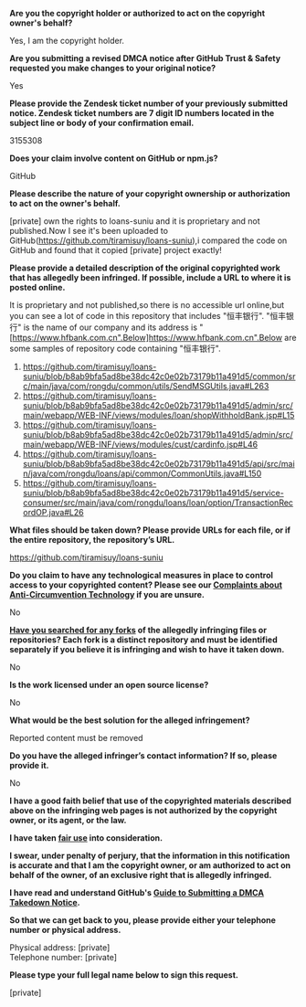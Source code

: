 **Are you the copyright holder or authorized to act on the copyright owner's behalf?**

Yes, I am the copyright holder.

**Are you submitting a revised DMCA notice after GitHub Trust & Safety requested you make changes to your original notice?**

Yes

**Please provide the Zendesk ticket number of your previously submitted notice. Zendesk ticket numbers are 7 digit ID numbers located in the subject line or body of your confirmation email.**

3155308

**Does your claim involve content on GitHub or npm.js?**

GitHub

**Please describe the nature of your copyright ownership or authorization to act on the owner's behalf.**

[private] own the rights to loans-suniu and it is proprietary and not published.Now I see it's been uploaded to GitHub(https://github.com/tiramisuy/loans-suniu),i compared the code on GitHub and found that it copied [private] project exactly!

**Please provide a detailed description of the original copyrighted work that has allegedly been infringed. If possible, include a URL to where it is posted online.**

It is proprietary and not published,so there is no accessible url online,but you can see a lot of code in this repository that includes "恒丰银行". "恒丰银行" is the name of our company and its address is "[https://www.hfbank.com.cn".Below]https://www.hfbank.com.cn".Below are some samples of repository code containing "恒丰银行".
1. https://github.com/tiramisuy/loans-suniu/blob/b8ab9bfa5ad8be38dc42c0e02b73179b11a491d5/common/src/main/java/com/rongdu/common/utils/SendMSGUtils.java#L263
2. https://github.com/tiramisuy/loans-suniu/blob/b8ab9bfa5ad8be38dc42c0e02b73179b11a491d5/admin/src/main/webapp/WEB-INF/views/modules/loan/shopWithholdBank.jsp#L15
3. https://github.com/tiramisuy/loans-suniu/blob/b8ab9bfa5ad8be38dc42c0e02b73179b11a491d5/admin/src/main/webapp/WEB-INF/views/modules/cust/cardinfo.jsp#L46
4. https://github.com/tiramisuy/loans-suniu/blob/b8ab9bfa5ad8be38dc42c0e02b73179b11a491d5/api/src/main/java/com/rongdu/loans/api/common/CommonUtils.java#L150
5. https://github.com/tiramisuy/loans-suniu/blob/b8ab9bfa5ad8be38dc42c0e02b73179b11a491d5/service-consumer/src/main/java/com/rongdu/loans/loan/option/TransactionRecordOP.java#L26

**What files should be taken down? Please provide URLs for each file, or if the entire repository, the repository’s URL.**

https://github.com/tiramisuy/loans-suniu

**Do you claim to have any technological measures in place to control access to your copyrighted content? Please see our <a href="https://docs.github.com/articles/guide-to-submitting-a-dmca-takedown-notice#complaints-about-anti-circumvention-technology">Complaints about Anti-Circumvention Technology</a> if you are unsure.**

No

**<a href="https://docs.github.com/articles/dmca-takedown-policy#b-what-about-forks-or-whats-a-fork">Have you searched for any forks</a> of the allegedly infringing files or repositories? Each fork is a distinct repository and must be identified separately if you believe it is infringing and wish to have it taken down.**

No

**Is the work licensed under an open source license?**

No

**What would be the best solution for the alleged infringement?**

Reported content must be removed

**Do you have the alleged infringer’s contact information? If so, please provide it.**

No

**I have a good faith belief that use of the copyrighted materials described above on the infringing web pages is not authorized by the copyright owner, or its agent, or the law.**

**I have taken <a href="https://www.lumendatabase.org/topics/22">fair use</a> into consideration.**

**I swear, under penalty of perjury, that the information in this notification is accurate and that I am the copyright owner, or am authorized to act on behalf of the owner, of an exclusive right that is allegedly infringed.**

**I have read and understand GitHub's <a href="https://docs.github.com/articles/guide-to-submitting-a-dmca-takedown-notice/">Guide to Submitting a DMCA Takedown Notice</a>.**

**So that we can get back to you, please provide either your telephone number or physical address.**

Physical address: [private]  
Telephone number: [private]  

**Please type your full legal name below to sign this request.**

[private]  
